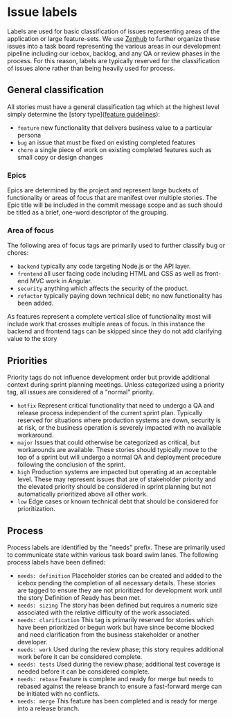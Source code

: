 # Issue labels

Labels are used for basic classification of issues representing areas of the application or large feature-sets. We use [Zenhub](https://www.zenhub.io) to further organize these issues into a task board representing the various areas in our development pipeline including our icebox, backlog, and any QA or review phases in the process. For this reason, labels are typically reserved for the classification of issues alone rather than being heavily used for process.

## General classification

All stories must have a general classification tag which at the highest level simply determine the [story type]([feature guidelines](./README.md#development-guidelines)):

* `feature` new functionality that delivers business value to a particular persona
* `bug` an issue that must be fixed on existing completed features
* `chore` a single piece of work on existing completed features such as small copy or design changes

### Epics

Epics are determined by the project and represent large buckets of functionality or areas of focus that are manifest over multiple stories. The Epic title will be included in the commit message scope and as such should be titled as a brief, one-word descriptor of the grouping.

### Area of focus

The following area of focus tags are primarily used to further classify bug or chores:

* `backend` typically any code targeting Node.js or the API layer.
* `frontend` all user facing code including HTML and CSS as well as front-end MVC work in Angular.
* `security` anything which affects the security of the product.
* `refactor` typically paying down technical debt; no new functionality has been added.

As features represent a complete vertical slice of functionality most will include work that crosses multiple areas of focus. In this instance the backend and frontend tags can be skipped since they do not add clarifying value to the story

## Priorities

Priority tags do not influence development order but provide additional context during sprint planning meetings. Unless categorized using a priority tag, all issues are considered of a "normal" priority.

* `hotfix` Represent critical functionality that need to undergo a QA and release process independent of the current sprint plan. Typically reserved for situations where production systems are down, security is at risk, or the business operation is severely impacted with no available workaround.
* `major` Issues that could otherwise be categorized as critical, but workarounds are available. These stories should typically move to the top of a sprint but will undergo a normal QA and deployment procedure following the conclusion of the sprint.
* `high` Production systems are impacted but operating at an acceptable level. These may represent issues that are of stakeholder priority and the elevated priority should be considered in sprint planning but not automatically prioritized above all other work.
* `low` Edge cases or known technical debt that should be considered for prioritization.

## Process

Process labels are identified by the "needs" prefix. These are primarily used to communicate state within various task board swim lanes. The following process labels have been defined:

* `needs: definition` Placeholder stories can be created and added to the icebox pending the completion of all necessary details. These stories are tagged to ensure they are not prioritized for development work until the story Definition of Ready has been met.
* `needs: sizing` The story has been defined but requires a numeric size associated with the relative difficulty of the work associated.
* `needs: clarification` This tag is primarily reserved for stories which have been prioritized or begun work but have since become blocked and need clarification from the business stakeholder or another developer.
* `needs: work` Used during the review phase; this story requires additional work before it can be considered complete.
* `needs: tests` Used during the review phase; additional test coverage is needed before it can be considered complete.
* `needs: rebase` Feature is complete and ready for merge but needs to rebased against the release branch to ensure a fast-forward merge can be initiated with no conflicts.
* `needs: merge` This feature has been completed and is ready for merge into a release branch.
